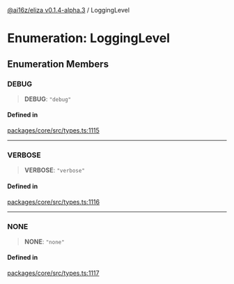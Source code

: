 [@ai16z/eliza v0.1.4-alpha.3](../index.md) / LoggingLevel

# Enumeration: LoggingLevel

## Enumeration Members

### DEBUG

> **DEBUG**: `"debug"`

#### Defined in

[packages/core/src/types.ts:1115](https://github.com/ai16z/eliza/blob/main/packages/core/src/types.ts#L1115)

***

### VERBOSE

> **VERBOSE**: `"verbose"`

#### Defined in

[packages/core/src/types.ts:1116](https://github.com/ai16z/eliza/blob/main/packages/core/src/types.ts#L1116)

***

### NONE

> **NONE**: `"none"`

#### Defined in

[packages/core/src/types.ts:1117](https://github.com/ai16z/eliza/blob/main/packages/core/src/types.ts#L1117)
